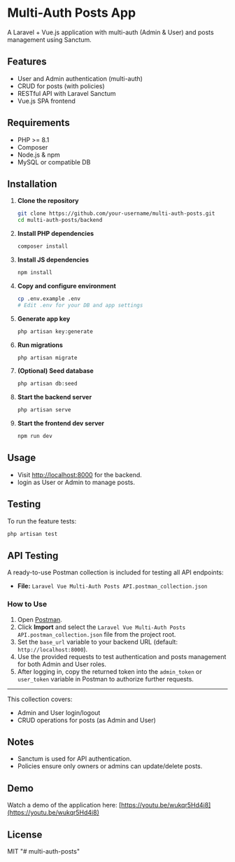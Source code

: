 # Multi-Auth Posts App

A Laravel + Vue.js application with multi-auth (Admin & User) and posts management using Sanctum.

## Features

- User and Admin authentication (multi-auth)
- CRUD for posts (with policies)
- RESTful API with Laravel Sanctum
- Vue.js SPA frontend

## Requirements

- PHP >= 8.1
- Composer
- Node.js & npm
- MySQL or compatible DB

## Installation

1. **Clone the repository**
    ```bash
    git clone https://github.com/your-username/multi-auth-posts.git
    cd multi-auth-posts/backend
    ```

2. **Install PHP dependencies**
    ```bash
    composer install
    ```

3. **Install JS dependencies**
    ```bash
    npm install
    ```

4. **Copy and configure environment**
    ```bash
    cp .env.example .env
    # Edit .env for your DB and app settings
    ```

5. **Generate app key**
    ```bash
    php artisan key:generate
    ```

6. **Run migrations**
    ```bash
    php artisan migrate
    ```

7. **(Optional) Seed database**
    ```bash
    php artisan db:seed
    ```

8. **Start the backend server**
    ```bash
    php artisan serve
    ```

9. **Start the frontend dev server**
    ```bash
    npm run dev
    ```

## Usage

- Visit [http://localhost:8000](http://localhost:8000) for the backend.
- login as User or Admin to manage posts.


## Testing

To run the feature tests:

```bash
php artisan test
```

## API Testing

A ready-to-use Postman collection is included for testing all API endpoints:

- **File:** `Laravel Vue Multi-Auth Posts API.postman_collection.json`

### How to Use

1. Open [Postman](https://www.postman.com/).
2. Click **Import** and select the `Laravel Vue Multi-Auth Posts API.postman_collection.json` file from the project root.
3. Set the `base_url` variable to your backend URL (default: `http://localhost:8000`).
4. Use the provided requests to test authentication and posts management for both Admin and User roles.
5. After logging in, copy the returned token into the `admin_token` or `user_token` variable in Postman to authorize further requests.

---

This collection covers:
- Admin and User login/logout
- CRUD operations for posts (as Admin and User)

## Notes

- Sanctum is used for API authentication.
- Policies ensure only owners or admins can update/delete posts.


## Demo

Watch a demo of the application here: [https://youtu.be/wukqr5Hd4i8](https://youtu.be/wukqr5Hd4i8)

## License

MIT
"# multi-auth-posts" 
